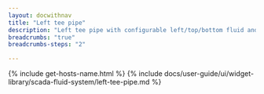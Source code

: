 ```yaml
---
layout: docwithnav
title: "Left tee pipe"
description: "Left tee pipe with configurable left/top/bottom fluid and leak visualizations."
breadcrumbs: "true"
breadcrumbs-steps: "2"

---
```

{% include get-hosts-name.html %}
{% include docs/user-guide/ui/widget-library/scada-fluid-system/left-tee-pipe.md %}
